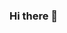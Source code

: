 ### Hi there 👋

<!--
**ddenerson/ddenerson** is a ✨ _special_ ✨ repository because its `README.md` (this file) appears on your GitHub profile.

Here are some ideas to get you started:

- 🔭 I’m currently working on <a href="https://www.valmont.com/">@Valmont Industries</a> as Software Engineer Intern
- 🌱 I’m currently learning OOP and Python 

- 📫 #How to reach me: ...
-->
